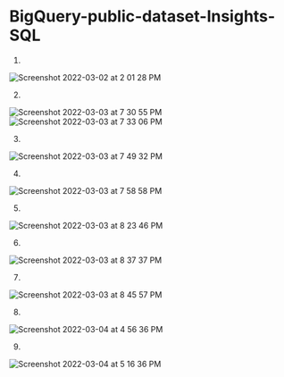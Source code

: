 # BigQuery-public-dataset-Insights-SQL

1.
![Screenshot 2022-03-02 at 2 01 28 PM](https://user-images.githubusercontent.com/100759105/156597876-4381e056-9113-4d2f-9f7f-0af7da24f403.png)

2.
![Screenshot 2022-03-03 at 7 30 55 PM](https://user-images.githubusercontent.com/100759105/156751843-272f8b24-7a56-44a5-bc21-4dd17fe14d50.png)
![Screenshot 2022-03-03 at 7 33 06 PM](https://user-images.githubusercontent.com/100759105/156752300-817bc9ba-a604-49a3-b7d8-356a36b08f63.png)

3.
![Screenshot 2022-03-03 at 7 49 32 PM](https://user-images.githubusercontent.com/100759105/156752333-e6d6c684-a7c9-4175-9656-fef7406f0a25.png)

4.
![Screenshot 2022-03-03 at 7 58 58 PM](https://user-images.githubusercontent.com/100759105/156752837-92c966a6-1c8e-4b91-92d0-1629d8978c34.png)

5.
![Screenshot 2022-03-03 at 8 23 46 PM](https://user-images.githubusercontent.com/100759105/156753520-6e863c25-a5b3-41c7-98ec-a53b558b9a3b.png)

6.
![Screenshot 2022-03-03 at 8 37 37 PM](https://user-images.githubusercontent.com/100759105/156753911-aff5d79a-bb3b-4d4b-91b2-3c1988636223.png)

7.
![Screenshot 2022-03-03 at 8 45 57 PM](https://user-images.githubusercontent.com/100759105/156754402-37870326-be55-4adb-b333-c1b8e118b5d2.png)

8.
![Screenshot 2022-03-04 at 4 56 36 PM](https://user-images.githubusercontent.com/100759105/156755483-610a3d15-ce56-4afa-b63d-5c1272d823c6.png)

9.
![Screenshot 2022-03-04 at 5 16 36 PM](https://user-images.githubusercontent.com/100759105/156758178-f26f5d27-5495-40df-b0b2-0ffab16cfb36.png)
